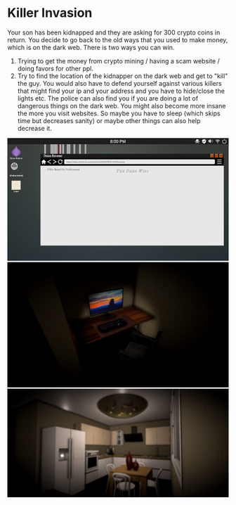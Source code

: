# Killer Invasion
Your son has been kidnapped and they are asking for 300 crypto coins in return. You decide to go back to the old ways that you used to make money, which is on the dark web. There is two ways you can win. 
1) Trying to get the money from crypto mining / having a scam website / doing favors for other ppl. 
2) Try to find the location of the kidnapper on the dark web and get to "kill" the guy.
You would also have to defend yourself against various killers that might find your ip and your address and you have to hide/close the lights etc. The police can also find you if you are doing a lot of dangerous things on the dark web. You might also become more insane the more you visit websites. So maybe you have to sleep (which skips time but decreases sanity) or maybe other things can also help decrease it.

![Screenshot](screenshots/KI3.png)
![Screenshot](screenshots/KI2.png)
![Screenshot](screenshots/KI1.png)
